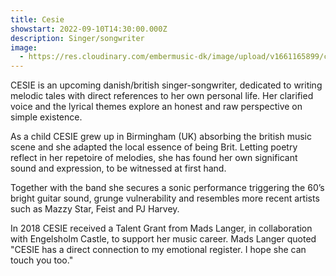 ```yaml
---
title: Cesie
showstart: 2022-09-10T14:30:00.000Z
description: Singer/songwriter
image:
  - https://res.cloudinary.com/embermusic-dk/image/upload/v1661165899/cesie-1_lzel27.jpg
---
```

CESIE is an upcoming danish/british singer-songwriter, dedicated to writing
melodic tales with direct references to her own personal life. Her clarified
voice and the lyrical themes explore an honest and raw perspective on simple
existence.

As a child CESIE grew up in Birmingham (UK) absorbing the
british music scene and she adapted the local essence of being Brit. Letting
poetry reflect in her repetoire of melodies, she has found her own significant
sound and expression, to be witnessed at first hand.

Together with the band she secures a sonic performance triggering the 60’s
bright guitar sound, grunge vulnerability and resembles more recent artists
such as Mazzy Star, Feist and PJ Harvey.

In 2018 CESIE received a Talent Grant from Mads Langer, in collaboration with
Engelsholm Castle, to support her music career. Mads Langer quoted "CESIE has
a direct connection to my emotional register. I hope she can touch you too."